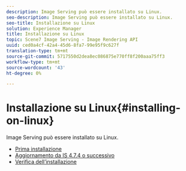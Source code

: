 ```yaml
---
description: Image Serving può essere installato su Linux.
seo-description: Image Serving può essere installato su Linux.
seo-title: Installazione su Linux
solution: Experience Manager
title: Installazione su Linux
topic: Scene7 Image Serving - Image Rendering API
uuid: ced0a4cf-42a4-45d6-8fa7-99e95f9c627f
translation-type: tm+mt
source-git-commit: 5717550d2dea8ec086875e770ff8f200aaa75ff3
workflow-type: tm+mt
source-wordcount: '43'
ht-degree: 0%

---
```



# Installazione su Linux{#installing-on-linux}

Image Serving può essere installato su Linux.

* [Prima installazione](t-first-install-lin.md)
* [Aggiornamento da IS 4.7.4 o successivo](t-update-lin.md)
* [Verifica dell’installazione](t-verify-install-lin.md)
